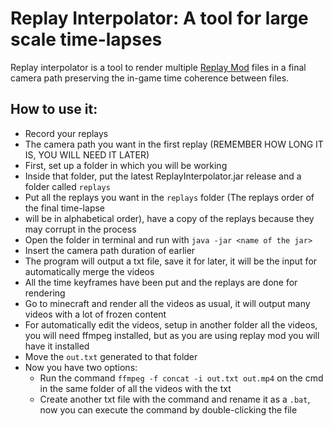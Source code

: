 # Replay Interpolator: A tool for large scale time-lapses
Replay interpolator is a tool to render multiple [Replay Mod](https://www.replaymod.com/)
files in a final camera path preserving the in-game
time coherence between files.

## How to use it:
- Record your replays
- The camera path you want in the first replay (REMEMBER HOW LONG IT IS, YOU WILL NEED IT LATER)
- First, set up a folder in which you will be working
- Inside that folder, put the latest ReplayInterpolator.jar release and a folder called `replays`
- Put all the replays you want in the `replays` folder (The replays order of the final time-lapse
- will be in alphabetical order), have a copy of the replays because they may corrupt in the process
- Open the folder in terminal and run with `java -jar <name of the jar>`
- Insert the camera path duration of earlier
- The program will output a txt file, save it for later, it will be the input for automatically merge the videos
- All the time keyframes have been put and the replays are done for rendering
- Go to minecraft and render all the videos as usual, it will output many videos with a lot of frozen
content
- For automatically edit the videos, setup in another folder all the videos, you will need ffmpeg installed, but as you are using replay mod you will have it installed
- Move the `out.txt` generated to that folder
- Now you have two options:
  - Run the command `ffmpeg -f concat -i out.txt out.mp4` on the cmd in the same folder of all the videos with the txt
  - Create another txt file with the command and rename it as a `.bat`, now you can execute the command by double-clicking the file